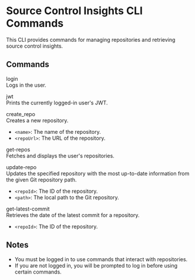 # Source Control Insights CLI Commands

This CLI provides commands for managing repositories and retrieving source control insights.

## Commands

login  
Logs in the user.

jwt  
Prints the currently logged-in user's JWT.

create_repo <name> <repoUrl>  
Creates a new repository.  
- `<name>`: The name of the repository.  
- `<repoUrl>`: The URL of the repository.

get-repos  
Fetches and displays the user's repositories.

update-repo <repoId> <path>  
Updates the specified repository with the most up-to-date information from the given Git repository path.  
- `<repoId>`: The ID of the repository.  
- `<path>`: The local path to the Git repository.

get-latest-commit <repoId>  
Retrieves the date of the latest commit for a repository.  
- `<repoId>`: The ID of the repository.

## Notes  
- You must be logged in to use commands that interact with repositories.  
- If you are not logged in, you will be prompted to log in before using certain commands.
